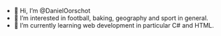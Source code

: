 - 👋 Hi, I’m @DanielOorschot
- 👀 I’m interested in football, baking, geography and sport in general.
- 🌱 I’m currently learning web development in particular C# and HTML.

